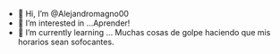 - 👋 Hi, I’m @Alejandromagno00
- 👀 I’m interested in ...Aprender!
- 🌱 I’m currently learning ... Muchas cosas de golpe haciendo que mis horarios sean sofocantes.


<!---
Alejandromagno00/Alejandromagno00 is a ✨ special ✨ repository because its `README.md` (this file) appears on your GitHub profile.
You can click the Preview link to take a look at your changes.
--->
